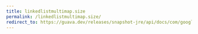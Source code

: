 ```yaml
---
title: linkedlistmultimap.size
permalink: /linkedlistmultimap.size/
redirect_to: https://guava.dev/releases/snapshot-jre/api/docs/com/google/common/collect/LinkedListMultimap.html#size--
---
```

